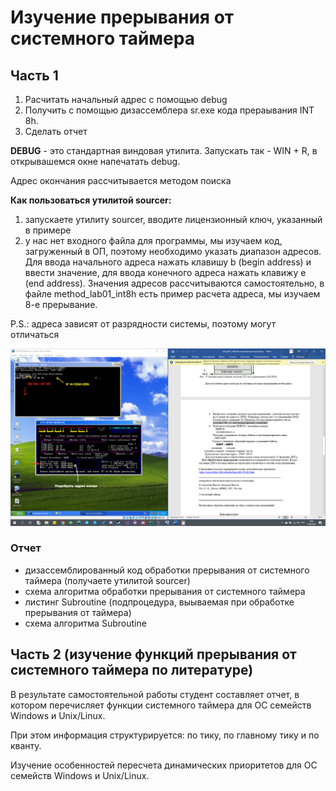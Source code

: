 # Изучение прерывания от системного таймера 
## Часть 1

1. Расчитать начальный адрес с помощью debug
2. Получить с помощью дизассемблера sr.exe кода прераывания INT 8h. 
3. Сделать отчет

**DEBUG** - это стандартная виндовая утилита. Запускать так - WIN + R, в открывашемся окне напечатать debug.  

Адрес окончания рассчитывается методом поиска

**Как пользоваться утилитой sourcer:**
1) запускаете утилиту sourcer, вводите лицензионный ключ, указанный в примере
2) у нас нет входного файла для программы, мы изучаем код, загруженный в ОП, поэтому необходимо указать диапазон адресов. 
Для ввода начального адреса нажать клавишу b (begin address) и ввести значение, 
для ввода конечного адреса нажать клавижу e (end address). 
Значения адресов рассчитываются самостоятельно, в файле method_lab01_int8h есть пример расчета адреса, мы изучаем 8-е прерывание.

P.S.: адреса зависят от разрядности системы, поэтому могут отличаться

![help](https://github.com/Winterpuma/bmstu_OS/blob/master/lab_01/part1/howto.png?raw=true)

### Отчет
* дизассемблированный код обработки прерывания от системного таймера (получаете утилитой sourcer)
* схема алгоритма обработки прерывания от системного таймера
* листинг Subroutine (подпроцедура, выываемая при обработке прерывания от таймера)
* схема алгоритма Subroutine

## Часть 2 (изучение функций прерывания от системного таймера по литературе)
В результате самостоятельной работы студент составляет отчет, в котором перечисляет 
функции системного таймера для ОС семейств Windows  и Unix/Linux.   

При этом информация структурируется: по тику, по главному тику и по кванту.   

Изучение особенностей пересчета динамических приоритетов для ОС семейств Windows  и Unix/Linux. 
